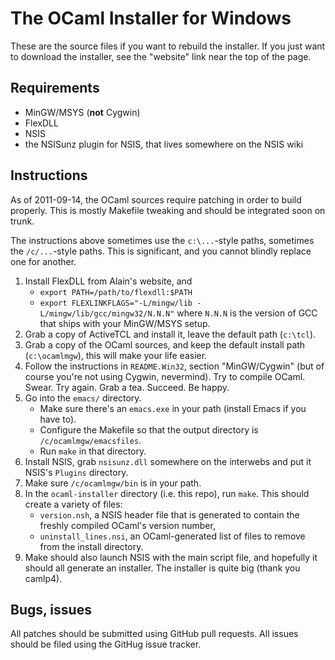 The OCaml Installer for Windows
===============================

These are the source files if you want to rebuild the installer. If you just
want to download the installer, see the "website" link near the top of the
page.

Requirements
------------

* MinGW/MSYS (__not__ Cygwin)
* FlexDLL
* NSIS
* the NSISunz plugin for NSIS, that lives somewhere on the NSIS wiki

Instructions
------------

As of 2011-09-14, the OCaml sources require patching in order to build properly.
This is mostly Makefile tweaking and should be integrated soon on trunk.

The instructions above sometimes use the `c:\...`-style paths, sometimes the
`/c/...`-style paths. This is significant, and you cannot blindly replace one
for another.

1. Install FlexDLL from Alain's website, and
    * `export PATH=/path/to/flexdll:$PATH`
    * `export FLEXLINKFLAGS="-L/mingw/lib -L/mingw/lib/gcc/mingw32/N.N.N"` where
      `N.N.N` is the version of GCC that ships with your MinGW/MSYS setup.
2. Grab a copy of ActiveTCL and install it, leave the default path (`c:\tcl`).
2. Grab a copy of the OCaml sources, and keep the default install path
   (`c:\ocamlmgw`), this will make your life easier.
3. Follow the instructions in `README.Win32`, section "MinGW/Cygwin" (but of
   course you're not using Cygwin, nevermind). Try to compile OCaml. Swear. Try
   again. Grab a tea. Succeed. Be happy.
3. Go into the `emacs/` directory.
    * Make sure there's an `emacs.exe` in your path (install Emacs if you have to).
    * Configure the Makefile so that the output directory is
      `/c/ocamlmgw/emacsfiles`.
    * Run `make` in that directory.
4. Install NSIS, grab `nsisunz.dll` somewhere on the interwebs and put it NSIS's
   `Plugins` directory.
5. Make sure `/c/ocamlmgw/bin` is in your path.
5. In the `ocaml-installer` directory (i.e. this repo), run `make`. This should
   create a variety of files:
    * `version.nsh`, a NSIS header file that is generated to contain the freshly
      compiled OCaml's version number,
    * `uninstall_lines.nsi`, an OCaml-generated list of files to remove from the
      install directory.
6. Make should also launch NSIS with the main script file, and hopefully it
   should all generate an installer. The installer is quite big (thank you
   camlp4).

Bugs, issues
------------

All patches should be submitted using GitHub pull requests. All issues should be
filed using the GitHug issue tracker.

